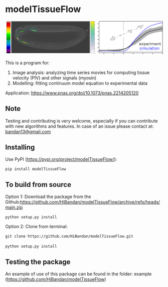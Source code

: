 # modelTissueFlow

![alt text](https://github.com/HiBandan/modelTissueFlow/blob/main/logo/logoModelTissueFlow-2.0.png)


This is a program for:
1. Image analysis: analyzing time series movies for computing tissue velocity (PIV) and other signals (myosin)
2. Modelling: fitting continuum model equation to experimental data 

Application: https://www.pnas.org/doi/10.1073/pnas.2214205120

## Note

Testing and contributing is very welcome, especially if you can contribute with new algorithms and features. In case of an issue please contact at: bandan13@gmail.com  

## Installing

Use PyPI (<https://pypi.org/project/modelTissueFlow/>):

    pip install modelTissueFlow

## To build from source

Option 1: Download the package from the Github:https://github.com/HiBandan/modelTissueFlow/archive/refs/heads/main.zip

    python setup.py install 
    
Option 2: Clone from terminal: 

    git clone https://github.com/HiBandan/modelTissueFlow.git

    python setup.py install 

## Testing the package

An example of use of this package can be found in the folder: example (https://github.com/HiBandan/modelTissueFlow)


